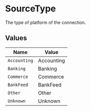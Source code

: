# SourceType

The type of platform of the connection.


## Values

| Name         | Value        |
| ------------ | ------------ |
| `Accounting` | Accounting   |
| `Banking`    | Banking      |
| `Commerce`   | Commerce     |
| `BankFeed`   | BankFeed     |
| `Other`      | Other        |
| `Unknown`    | Unknown      |